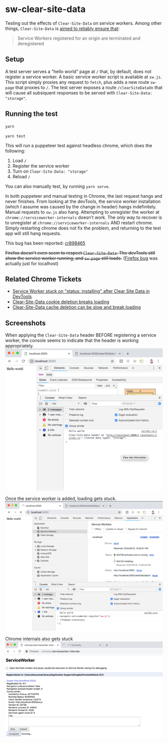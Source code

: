 # sw-clear-site-data

Testing out the effects of `Clear-Site-Data` on service workers. Among other things, `Clear-Site-Data` is [aimed to reliably ensure that](https://www.w3.org/TR/clear-site-data/#goals):

> Service Workers registered for an origin are terminated and deregistered

## Setup

A test server serves a "hello world" page at `/` that, by default, does not register a service worker.
A basic service worker script is available at `sw.js`. This script simply proxies any request to `fetch`, plus adds a new route `sw-page` that proxies to `/`.
The test server exposes a route `/clearSiteDataOn` that will cause all subsiquent responses to be served with `Clear-Site-Data: "storage"`.

## Running the test

`yarn`

`yarn test`

This will run a puppeteer test against headless chrome, which does the following:

1. Load `/`
2. Register the service worker
3. Turn on `Clear-Site-Data: "storage"`
4. Reload `/`

You can also manually test, by running `yarn serve`.

In both puppeteer and manual testing in Chrome, the last request hangs and never finishes. From looking at the devTools, the service worker installation (which I assume was caused by the change in header) hangs indefinitely. Manual requests to `sw.js` also hang. Attempting to unregister the worker at `chrome://serviceworker-internals` doesn't work. The only way to recover is to unregister at `chrome://serviceworker-internals` AND restart chrome. Simply restarting chrome does not fix the problem, and returning to the test app will still hang requests.

This bug has been reported: [cr898465](https://bugs.chromium.org/p/chromium/issues/detail?id=898465)

~~Firefox doesn't even seem to respect `Clear-Site-Data`. The devTools still show the service worker running, and `sw-page` still loads.~~ ([Firefox bug](https://bugzilla.mozilla.org/show_bug.cgi?id=1501695) was actually just for localhost)

## Related Chrome Tickets

* [Service Worker stuck on "status: installing" after Clear Site Data in DevTools](https://bugs.chromium.org/p/chromium/issues/detail?id=795691)
* [Clear-Site-Data cookie deletion breaks loading](https://bugs.chromium.org/p/chromium/issues/detail?id=798760)
* [Clear-Site-Data cache deletion can be slow and break loading](https://bugs.chromium.org/p/chromium/issues/detail?id=762417)

## Screenshots

When applying the `Clear-Site-Data` header BEFORE registering a service worker, the console seems to indicate that the header is working appropriately.
![clear-site-data setup](https://raw.githubusercontent.com/asakusuma/sw-clear-site-data/master/screenshots/clear-storage-on.png "clear-site-data setup")

Once the service worker is added, loading gets stuck.
![loading stuck](https://raw.githubusercontent.com/asakusuma/sw-clear-site-data/master/screenshots/loading-stuck.png "loading stuck")

Chrome internals also gets stuck
![internals stuck](https://raw.githubusercontent.com/asakusuma/sw-clear-site-data/master/screenshots/internals-stuck.png "internals stuck")
